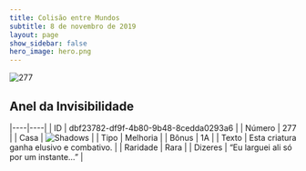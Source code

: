 ```yaml
---
title: Colisão entre Mundos
subtitle: 8 de novembro de 2019
layout: page
show_sidebar: false
hero_image: hero.png
---
```


![277](https://cdn.keyforgegame.com/media/card_front/pt/452_277_F7RPHF6XHVWC_pt.png)

## Anel da Invisibilidade

|----|----|
| ID | dbf23782-df9f-4b80-9b48-8cedda0293a6 |
| Número | 277 |
| Casa | ![Shadows](https://archonarcana.com/images/thumb/e/ee/Shadows.png/22px-Shadows.png "Sombras") |
| Tipo | Melhoria |
| Bônus | 1A |
| Texto | Esta criatura ganha elusivo e combativo. |
| Raridade | Rara |
| Dizeres | “Eu larguei ali só por um instante…” |
